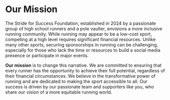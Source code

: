 # Our Mission

The Stride for Success Foundation, established in 2024 by a passionate group of high school runners and a pole vaulter, envisions a more inclusive running community. While running may appear to be a low-cost sport, competing at a high level requires significant financial resources. Unlike many other sports, securing sponsorships in running can be challenging, especially for those who lack the time or resources to build a social media presence or participate in major events.

**Our mission** is to change this narrative. We are committed to ensuring that every runner has the opportunity to achieve their full potential, regardless of their financial circumstances. We believe in the transformative power of running and are dedicated to making the sport accessible to all. Our success is driven by our passionate team and supporters like you, who share our vision of a more equitable running world.
